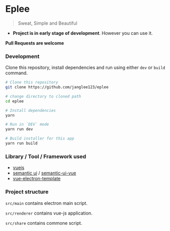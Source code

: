 # **Eplee**
> Sweat, Simple and Beautiful

- **Project is in early stage of development**. However you can use it. 

**Pull Requests are welcome**

### Development

Clone this repository, install dependencies and run using either `dev` or `build` command.

```bash
# Clone this repository
git clone https://github.com/janglee123/eplee

# change directory to cloned path
cd eplee

# Install dependencies
yarn 

# Run in `DEV` mode
yarn run dev

# Build installer for this app
yarn run build
```
### Library / Tool / Framework used
- [vuejs](https://vuejs.org/)
- [semantic ui](https://semantic-ui.com/) / [semantic-ui-vue](https://semantic-ui-vue.github.io/#/)
- [vue-electron-template](https://github.com/mubaidr/vue-electron-template) 

### Project structure

`src/main` contains electron main script.

`src/renderer` contains vue-js application.

`src/share` contains commone script.
